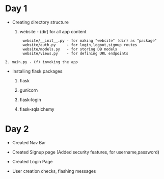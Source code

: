 # Day 1

- Creating directory structure

    1. website - (dir) for all app content

```
        website/__init__.py - for making "website" (dir) as "package"
        website/auth.py     - for login,logout,signup routes
        website/models.py   - for storing DB models
        website/views.py    - for defining URL endpoints
```

    2. main.py - (f) invoking the app 
        
- Installing flask packages

    1. flask

    2. gunicorn

    3. flask-login

    4. flask-sqlalchemy


# Day 2

- Created Nav Bar

- Created Signup page (Added security features, for username,password)

- Created Login Page

- User creation checks, flashing messages